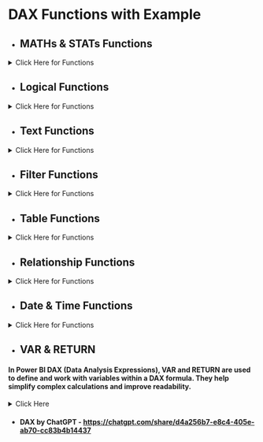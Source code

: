 # DAX Functions with Example

- ## MATHs & STATs Functions
<details>
  					<summary> Click Here for Functions </summary>

- ### SUM - Calculates the total sum of a column. 
		Total Sales = SUM(Table[Sales])
- ### AVERAGE - Calculates the AVG of column.
  		Average Sales = AVERAGE(Table[Sales])
- ### MAX/MIN - Finds the maximum or minimum value in a column.
		Max Sale = MAX(Table[Sales])
		Min Sale = MIN(Table[Sales])
- ### DIVIDE - Divides two numbers, with an option to specify an alternate result if the denominator is zero.
		AVG Price per Unit = DIVIDE([Total Sales], SUM(Maths_State_Funct[Quantity]))
- ### COUNT/COUNTA - Counts the number of rows or non-blank values in a column.
- ### CountRows - Counts the number of rows in a table or table expression.
- ### DistinctCount - Counts the number of unique, non-blank values in a column.
  		Count Measure = Count(Maths_State_Funct[ID])
  		CountA Measure = COUNTA(Maths_State_Funct[Quantity])
		CountRow Measure = COUNTROWS(Maths_State_Funct)
  		DistinctCount Measure = DISTINCTCOUNT(Maths_State_Funct[Price])
- ## Iterator Functions
Iterator functions in DAX (Data Analysis Expressions) are a category of functions that evaluate an expression for each row of a table and then aggregate the results. Unlike simple aggregation functions like SUM or AVERAGE, which operate on entire columns, iterator functions work row by row, allowing for more complex calculations.

- #### SUMX - Sums up the results of an expression evaluated for each row in a table.
		SUMX Funct = SUMX(Maths_State_Funct, Maths_State_Funct[Price]*Maths_State_Funct[Quantity])
- #### AVERAGEX - Averages the results of an expression evaluated for each row in a table.
  		Average Sales Per Transaction = AVERAGEX(Table, Table[Sales])
- #### MAX/MIN - Finds the maximum or minimum value in a column.
		Max Profit = MAXX(Table, Table[Sales] - Table[Quantity])
		Min Profit = MINX(Table, Table[Sales] - Table[Quantity])
- #### DIVIDE - Divides two numbers, with an option to specify an alternate result if the denominator is zero.
		AVG Price per Unit = DIVIDE([Total Sales], SUM(Maths_State_Funct[Quantity]))
- #### COUNTX - Counts the rows that result from an expression evaluated for each row in a table.
  		CountX Funct = COUNTAX(Maths_State_Funct, if(Maths_State_Funct[Quantity] > 90, 1, BLANK()))
</details>

- ## Logical Functions
<details>
  <summary> Click Here for Functions </summary>

- #### IF - The IF function checks a condition and returns one value if the condition is true and another value if the condition is false.
		Simple If Funct = IF([Total Sales LF] > 9000, "Great", "Good")
		Nested If Funct = IF([Total Sales LF] >= 50000, "High", IF([Total Sales LF] < 50000 & [Total Sales LF] >= 10000, "Medium", "Low"))
  		Bonus = IF(Sales[Total Sales] > 50000, Sales[Total Sales] * 0.1, Sales[Total Sales] * 0.05)
- #### AND - The AND function returns TRUE if all arguments are true, and FALSE otherwise
  		High_Performer = IF(AND(Sales[Total Sales] > 50000, Sales[Attendance] > 95), "Yes", "No")
- #### OR - The OR function returns TRUE if at least one of the conditions is true.
		Qualified = IF(OR(Sales[Total Sales] > 50000, Sales[Experience] > 5), "Yes", "No")
- #### NOT - The NOT function reverses the result of a logical expression.
		Below_Average = IF(NOT(Sales[Total Sales] > 30000), "Yes", "No")
- #### SWITCH - The SWITCH function evaluates an expression against a list of values and returns one based on matching results.
  		CountX Funct = COUNTAX(Maths_State_Funct, if(Maths_State_Funct[Quantity] > 90, 1, BLANK()))
- #### IFERROR - The IFERROR function returns a specified value if an expression results in an error.
		DivisionResult = IFERROR(Sales[Total Sales] / Sales[No. of Products], "Error")
- #### TRUE and FALSE - TRUE and FALSE return the respective logical values.
		AlwaysTrue = TRUE()
		AlwaysFalse = FALSE()
</details>

- ## Text Functions
<details>
  <summary> Click Here for Functions </summary>

- #### CONCATENATE - Combines two text strings into one.
		FullName = CONCATENATE(Orders[FirstName], Orders[LastName])
- #### COMBINEVALUES - Joins multiple text strings with a specified delimiter.
  		FullNameWithSpace = COMBINEVALUES(" ", Orders[FirstName], Orders[LastName])
- #### FORMAT - Converts a value to text according to a specified format.
		FormattedDate = FORMAT(Orders[OrderDate], "DD/MM/YYYY")
- #### LEFT/MID/RIGHT - Extracts a specified number of characters from the start / Extracts characters from the middle / Extracts a specified number of characters from the end.
 		LeftPart = LEFT(Orders[ProductCode], 3)
		MidPart = MID(Orders[ProductCode], 2, 3)
		RightPart = RIGHT(Orders[ProductCode], 4)
- #### UPPER/LOWER - Converts text to uppercase or lowercase.
  		UpperCase = UPPER(Orders[ProductName])
		LowerCase = LOWER(Orders[ProductName])
- #### LEN - Returns the number of characters in a text string.
		LengthOfName = LEN(Orders[ProductName])
- #### SEARCH/FIND - Finds the starting position of a substring within a string.
		Position = SEARCH("top", Orders[ProductName], 1, 0)
- #### REPLACE - Replaces part of a text string with another text string.
  		ReplacedText = REPLACE(Orders[ProductCode], 2, 3, "XYZ")
- #### SUBSTITUTE - Substitutes old text with new text in a string.
		SubstitutedText = SUBSTITUTE(Orders[ProductName], "top", "phone")
- #### TRIM - Removes all spaces from text except for single spaces between words.
		TrimmedText = TRIM(Orders[ProductName])
</details>

- ## Filter Functions
<details>
  <summary> Click Here for Functions </summary>

- #### CALCULATE - The CALCULATE function is one of the most powerful functions in DAX. It modifies the context in which data is filtered and then performs a calculation based on that modified context.
		Calculate = CALCULATE(SUM('Filter Functions'[Salary]), 'Filter Functions'[Department] = "IT")
- #### FILTER - The FILTER function returns a table that represents a subset of another table based on a condition.
  		Filter tb = FILTER('Filter Functions', 'Filter Functions'[Age] > 50)
- #### ALL - The ALL function removes all filters from a specified column or table. It is often used to create calculations that do not consider any existing filters.
		All Funct = CALCULATE(SUM('Filter Functions'[Salary]), ALL('Filter Functions'[Department]))
- #### ALLEXCEPT - The ALLEXCEPT function removes all filters from the specified table or column except for the ones mentioned.
 		AllExcept Funct = CALCULATE(SUM('Filter Functions'[Salary]), ALLEXCEPT('Filter Functions', 'Filter Functions'[Department]))
- #### ALLSELECTED - The ALLSELECTED function returns all rows in a table or all values in a column by ignoring any filters that might have been applied, except for those set by a visual or slicer.
		AllSelected Funct = CALCULATE(SUM('Filter Functions'[Salary]), ALLSELECTED('Filter Functions'))
- #### KEEPFILTERS - The KEEPFILTERS function applies a filter on top of an existing filter, ensuring that the new filter is respected.
  		UpperCase = UPPER(Orders[ProductName])
		LowerCase = LOWER(Orders[ProductName])
- #### REMOVEFILTERS - The REMOVEFILTERS function clears any filters that have been applied to the columns or tables specified.
		Position = SEARCH("top", Orders[ProductName], 1, 0)
- #### SELECTEDVALUE - The SELECTEDVALUE function returns the value of a column when only one value is selected, or it returns an alternative result when multiple values are selected.
  		SelectedValue = IF(HASONEVALUE('Filter Functions'[Department]), SUM('Filter Functions'[Salary]), BLANK())
  		SelectedValue Funct = SELECTEDVALUE('Filter Functions'[Department], "Select a Department")
- #### HASONEVALUE - The HASONEVALUE function in DAX is used to check whether there is exactly one distinct value in the current filter context for a specified column or expression. It returns a Boolean value: TRUE if there is exactly one distinct value and FALSE otherwise.
  		SalesInformation = SWITCH(TRUE(), HASONEVALUE(Product[Category]), SUM(Sales[SalesAmount]),
  			ISFILTERED(Product[Category]), "Multiple Categories Selected",
    			"No Category Selected")
- #### ISFILTERED - The ISFILTERED function in DAX checks whether a column or table has been filtered in the current context. It returns a Boolean value: TRUE if the column or table is filtered and FALSE otherwise.
  		Isfiltered = if(ISFILTERED('Filter Functions'[Department]), "Yes", "No")
</details>

- ## Table Functions
<details>
  <summary> Click Here for Functions </summary>

- #### SUMMARIZE - The SUMMARIZE function creates a summary table for the requested columns of a table. It groups the data by the specified columns and can calculate aggregations.
		Summarize tb = 
    			SUMMARIZE('Table Function', 
        			'Table Function'[Category], 
        			'Table Function'[SubCategory],
        			"Total Sales", SUM('Table Function'[SalesAmount]),
        			"Total Quantity", SUM('Table Function'[QuantitySold])
    			)
- #### ADDCOLUMNS - The ADDCOLUMNS function adds calculated columns to a table.
  		AddColumn tb = 
    			ADDCOLUMNS('Table Function',
        			"Profit", 'Table Function'[SalesAmount] - 100
    			)
- #### DISTINCT - The DISTINCT function returns a one-column table that contains the distinct values from the specified column.
		Distinct Funct = DISTINCT('Table Function'[Category])
- #### VALUES - The VALUES function returns a one-column table that contains the distinct values in a column or a one-row table that contains the distinct values in the columns.
 		Value Funct = VALUES('Table Function'[Category]) 
- #### UNION - The UNION function combines two or more tables by combining their rows.
		Union Funct = UNION('Table Function', 'Filter Functions')
- #### INTERSECT - The INTERSECT function returns a table that contains only the rows that are present in both tables.
  		Intersect tb = INTERSECT('Table Function', 'Logical Functions')
- #### TOPN - The TOPN function returns the top N rows of a table, based on a specified expression.
		Topn Funct = TOPN(10, 'Table Function', 'Table Function'[ID], ASC)
</details>

- ## Relationship Functions
<details>
  <summary> Click Here for Functions </summary>

- #### RELATED Function (Calculated Column) - The RELATED function in Power BI DAX is a powerful tool that allows you to fetch related data from another table based on an existing relationship between the tables. It is particularly useful in scenarios where you want to enrich your data model by pulling in additional details from a related table.
		Price = RELATED(Products_Relationship_F1[Price])
- #### RELATEDTABLE Function - The RELATEDTABLE function in Power BI DAX is used to retrieve a table containing all rows from a related table that are associated with the current row. It is particularly useful when you have a one-to-many relationship and you want to aggregate or analyze related rows from the "many" side of the relationship.
  		OrderCount = COUNTROWS(RELATEDTABLE(Orders_Relationship_F2))
</details>

- ## Date & Time Functions
<details>
  <summary> Click Here for Functions </summary>

- #### DATE - Creates a date in datetime format from individual year, month, and day values.
		Date Funct = DATE(2024, 8, 20)
- #### DATEDIFF - Returns the difference between two dates in specified units (e.g., days, months, years).
  		DateDiff Funct = DATEDIFF([StartDate], [EndDate], DAY)
- #### YEAR/MONTH/DAY - Extracts the year, month, or day from a date.
		Year Funct = YEAR([StartDate])
  		Month Funct = MONTH([StartDate])
		Day Funct = Day([StartDate])
- #### HOUR - Extracts the hour from a time value.
 		Hour Funct = HOUR(NOW())
- #### TODAY/NOW - Returns the current date (TODAY) or current date and time (NOW).
		Today Funct = = TODAY()
- #### WEEKDAY Number - Returns the day of the week corresponding to a date.
  		WeekDay Funct = WEEKDAY('Date Time Function'[StartDate], 2)
- #### WEEKNUM - Returns the week number for a date.
		WeekNum Funct = WEEKNUM('Date Time Function'[StartDate], 2)
- #### NETWORKDAYS - Returns the number of whole working days between two dates.
 		NETWORKDAYS Funct = NETWORKDAYS = NETWORKDAYS('Date Time Function'[StartDate], 'Date Time Function'[EndDate])

- ## Time Intelligence Functions

- #### DATESYTD - Returns a table that contains a column of the dates for the year to date.
		DatesYTD = DATESYTD('Date Time Function'[StartDate])
- #### DATESMTD - Returns a table containing the dates in the month to date.
  		DatesMTD = DATESMTD('Date Time Function'[StartDate].[Date])
- #### DATEADD - Returns a table with a shifted set of dates by a specified interval.
		DATEADD = DATEADD('Date Time Function'[EndDate], -1, YEAR)
- #### DATESBETWEEN - Returns a table with dates between a specified start and end date.
  		DATESBETWEEN = DATESBETWEEN('Date Time Function'[StartDate], DATE(2020, 01, 01), DATE(2022, 01, 01))

</details>

- ## VAR & RETURN
#### In Power BI DAX (Data Analysis Expressions), VAR and RETURN are used to define and work with variables within a DAX formula. They help simplify complex calculations and improve readability. 
<details>
  <summary> Click Here </summary>

- #### VAR (Variable) - Define a variable to store an intermediate value or result within a DAX formula.
		VAR <VariableName> = <Expression>
		Total Sales = 
			VAR TotalAmount = SUM(Sales[Amount])
			VAR TotalQuantity = SUM(Sales[Quantity])
			RETURN
				TotalAmount / TotalQuantity

- #### RETURN - Specify the final expression or calculation to be evaluated and returned as the result of the formula.
  		RETURN <Expression>
		Average Sales per Unit = 
			VAR TotalSalesAmount = SUM(Sales[Amount])
			VAR TotalUnits = SUM(Sales[Quantity])
			RETURN
				TotalSalesAmount / TotalUnits
- ### Example 1: Calculating Profit Margin
- #### Suppose you have a table Sales with columns Revenue and Cost. You want to calculate the profit margin.
			Profit Margin (%) =
  				VAR TotalRevenue = SUM(Sales[Revenue])
				VAR TotalCost = SUM(Sales[Cost])
				VAR Profit = TotalRevenue - TotalCost
				RETURN
					IF(TotalRevenue > 0, (Profit / TotalRevenue) * 100, 0)
	- TotalRevenue and TotalCost are variables holding the sum of Revenue and Cost, respectively.
	- Profit calculates the difference between Revenue and Cost.
	- The RETURN statement calculates the profit margin as a percentage and ensures that the calculation only occurs if TotalRevenue is greater than zero.

- ### Example 2: Year-to-Date (YTD) Sales
- #### You want to calculate the year-to-date sales for the current year.
		YTD Sales = 
			VAR CurrentYear = YEAR(TODAY())
			VAR SalesYTD = 
			    CALCULATE(
			        SUM(Sales[Amount]),
			        DATESYTD(Sales[Date])
			    )
			RETURN
				IF(YEAR(MAX(Sales[Date])) = CurrentYear, SalesYTD, BLANK())
	- CurrentYear stores the current year.
	- SalesYTD calculates the year-to-date sales using the DATESYTD function.
	- The RETURN statement ensures that YTD sales are only shown for the current year.
   
- ### Example 3: Average Sales per Customer
- #### You want to calculate the average sales per customer.
		Average Sales per Customer = 
			VAR TotalSales = SUM(Sales[Amount])
			VAR CustomerCount = DISTINCTCOUNT(Sales[CustomerID])
			RETURN
				IF(CustomerCount > 0, TotalSales / CustomerCount, 0)
	- TotalSales holds the sum of Amount from the Sales table.
	- CustomerCount calculates the number of distinct customers.
	- The RETURN statement computes the average sales per customer, ensuring that the result is only calculated if there are customers.

- ### Example 4: Total Sales with Adjustments
- #### Suppose you want to calculate total sales, including a 5% adjustment.
		Adjusted Sales = 
			VAR TotalSales = SUM(Sales[Amount])
			VAR AdjustmentFactor = 1.05
			RETURN
				TotalSales * AdjustmentFactor
	- TotalSales calculates the total sales amount.
	- AdjustmentFactor represents a 5% increase.
	- The RETURN statement applies the adjustment factor to the total sales amount.

- ### Example 5: Sales Growth from Last Year
- #### You want to calculate the growth in sales compared to the previous year.
  
		Sales Growth (%) = 
			VAR CurrentYearSales = SUM(Sales[Amount])
			VAR PreviousYearSales = 
		    	CALCULATE(
		        	SUM(Sales[Amount]),
		        	SAMEPERIODLASTYEAR(Sales[Date])
		    	)
			VAR Growth = CurrentYearSales - PreviousYearSales
			RETURN
				IF(PreviousYearSales > 0, (Growth / PreviousYearSales) * 100, 0)
	- CurrentYearSales stores the sum of sales for the current period.
	- PreviousYearSales calculates the sum of sales for the same period last year using SAMEPERIODLASTYEAR.
	- Growth computes the difference between current and previous year sales.
	- The RETURN statement calculates the sales growth percentage, ensuring it's only shown if there were sales in the previous year.

</details>

- #### DAX by ChatGPT - https://chatgpt.com/share/d4a256b7-e8c4-405e-ab70-cc83b4b14437
